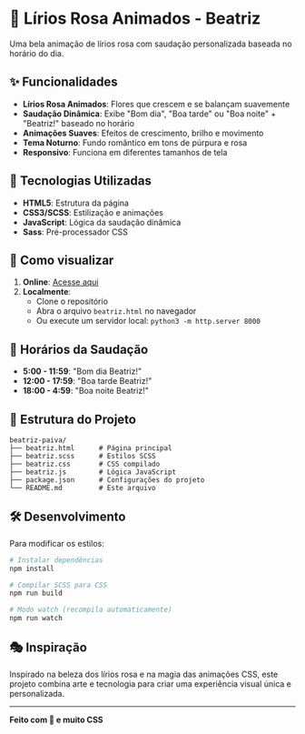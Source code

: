 # 🌸 Lírios Rosa Animados - Beatriz

Uma bela animação de lírios rosa com saudação personalizada baseada no horário do dia.

## ✨ Funcionalidades

- **Lírios Rosa Animados**: Flores que crescem e se balançam suavemente
- **Saudação Dinâmica**: Exibe "Bom dia", "Boa tarde" ou "Boa noite" + "Beatriz!" baseado no horário
- **Animações Suaves**: Efeitos de crescimento, brilho e movimento
- **Tema Noturno**: Fundo romântico em tons de púrpura e rosa
- **Responsivo**: Funciona em diferentes tamanhos de tela

## 🎨 Tecnologias Utilizadas

- **HTML5**: Estrutura da página
- **CSS3/SCSS**: Estilização e animações
- **JavaScript**: Lógica da saudação dinâmica
- **Sass**: Pré-processador CSS

## 🚀 Como visualizar

1. **Online**: [Acesse aqui](https://seu-usuario.github.io/beatriz-paiva)
2. **Localmente**: 
   - Clone o repositório
   - Abra o arquivo `beatriz.html` no navegador
   - Ou execute um servidor local: `python3 -m http.server 8000`

## 📱 Horários da Saudação

- **5:00 - 11:59**: "Bom dia Beatriz!"
- **12:00 - 17:59**: "Boa tarde Beatriz!"
- **18:00 - 4:59**: "Boa noite Beatriz!"

## 🎯 Estrutura do Projeto

```
beatriz-paiva/
├── beatriz.html      # Página principal
├── beatriz.scss      # Estilos SCSS
├── beatriz.css       # CSS compilado
├── beatriz.js        # Lógica JavaScript
├── package.json      # Configurações do projeto
└── README.md         # Este arquivo
```

## 🛠️ Desenvolvimento

Para modificar os estilos:

```bash
# Instalar dependências
npm install

# Compilar SCSS para CSS
npm run build

# Modo watch (recompila automaticamente)
npm run watch
```

## 🎭 Inspiração

Inspirado na beleza dos lírios rosa e na magia das animações CSS, este projeto combina arte e tecnologia para criar uma experiência visual única e personalizada.

---

**Feito com 💖 e muito CSS**
